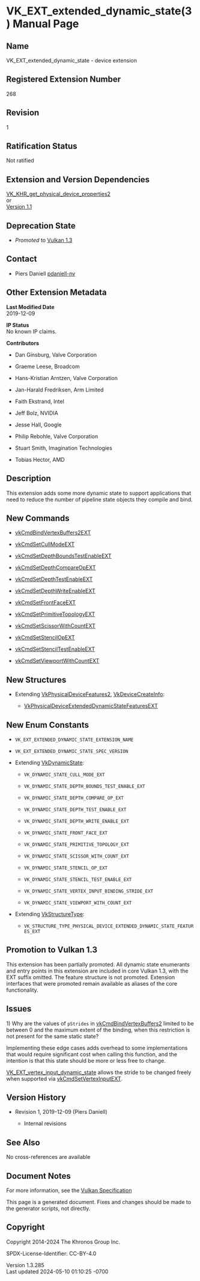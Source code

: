 # VK_EXT_extended_dynamic_state(3) Manual Page

## Name

VK_EXT_extended_dynamic_state - device extension



## <a href="#_registered_extension_number" class="anchor"></a>Registered Extension Number

268

## <a href="#_revision" class="anchor"></a>Revision

1

## <a href="#_ratification_status" class="anchor"></a>Ratification Status

Not ratified

## <a href="#_extension_and_version_dependencies" class="anchor"></a>Extension and Version Dependencies

[VK_KHR_get_physical_device_properties2](https://registry.khronos.org/vulkan/specs/1.3-extensions/man/html/VK_KHR_get_physical_device_properties2.html)  
or  
[Version 1.1](#versions-1.1)  

## <a href="#_deprecation_state" class="anchor"></a>Deprecation State

- *Promoted* to <a
  href="https://registry.khronos.org/vulkan/specs/1.3-extensions/html/vkspec.html#versions-1.3-promotions"
  target="_blank" rel="noopener">Vulkan 1.3</a>

## <a href="#_contact" class="anchor"></a>Contact

- Piers Daniell <a
  href="https://github.com/KhronosGroup/Vulkan-Docs/issues/new?body=%5BVK_EXT_extended_dynamic_state%5D%20@pdaniell-nv%0A*Here%20describe%20the%20issue%20or%20question%20you%20have%20about%20the%20VK_EXT_extended_dynamic_state%20extension*"
  target="_blank" rel="nofollow noopener"><em></em>pdaniell-nv</a>

## <a href="#_other_extension_metadata" class="anchor"></a>Other Extension Metadata

**Last Modified Date**  
2019-12-09

**IP Status**  
No known IP claims.

**Contributors**  
- Dan Ginsburg, Valve Corporation

- Graeme Leese, Broadcom

- Hans-Kristian Arntzen, Valve Corporation

- Jan-Harald Fredriksen, Arm Limited

- Faith Ekstrand, Intel

- Jeff Bolz, NVIDIA

- Jesse Hall, Google

- Philip Rebohle, Valve Corporation

- Stuart Smith, Imagination Technologies

- Tobias Hector, AMD

## <a href="#_description" class="anchor"></a>Description

This extension adds some more dynamic state to support applications that
need to reduce the number of pipeline state objects they compile and
bind.

## <a href="#_new_commands" class="anchor"></a>New Commands

- [vkCmdBindVertexBuffers2EXT](https://registry.khronos.org/vulkan/specs/1.3-extensions/man/html/vkCmdBindVertexBuffers2EXT.html)

- [vkCmdSetCullModeEXT](https://registry.khronos.org/vulkan/specs/1.3-extensions/man/html/vkCmdSetCullModeEXT.html)

- [vkCmdSetDepthBoundsTestEnableEXT](https://registry.khronos.org/vulkan/specs/1.3-extensions/man/html/vkCmdSetDepthBoundsTestEnableEXT.html)

- [vkCmdSetDepthCompareOpEXT](https://registry.khronos.org/vulkan/specs/1.3-extensions/man/html/vkCmdSetDepthCompareOpEXT.html)

- [vkCmdSetDepthTestEnableEXT](https://registry.khronos.org/vulkan/specs/1.3-extensions/man/html/vkCmdSetDepthTestEnableEXT.html)

- [vkCmdSetDepthWriteEnableEXT](https://registry.khronos.org/vulkan/specs/1.3-extensions/man/html/vkCmdSetDepthWriteEnableEXT.html)

- [vkCmdSetFrontFaceEXT](https://registry.khronos.org/vulkan/specs/1.3-extensions/man/html/vkCmdSetFrontFaceEXT.html)

- [vkCmdSetPrimitiveTopologyEXT](https://registry.khronos.org/vulkan/specs/1.3-extensions/man/html/vkCmdSetPrimitiveTopologyEXT.html)

- [vkCmdSetScissorWithCountEXT](https://registry.khronos.org/vulkan/specs/1.3-extensions/man/html/vkCmdSetScissorWithCountEXT.html)

- [vkCmdSetStencilOpEXT](https://registry.khronos.org/vulkan/specs/1.3-extensions/man/html/vkCmdSetStencilOpEXT.html)

- [vkCmdSetStencilTestEnableEXT](https://registry.khronos.org/vulkan/specs/1.3-extensions/man/html/vkCmdSetStencilTestEnableEXT.html)

- [vkCmdSetViewportWithCountEXT](https://registry.khronos.org/vulkan/specs/1.3-extensions/man/html/vkCmdSetViewportWithCountEXT.html)

## <a href="#_new_structures" class="anchor"></a>New Structures

- Extending [VkPhysicalDeviceFeatures2](https://registry.khronos.org/vulkan/specs/1.3-extensions/man/html/VkPhysicalDeviceFeatures2.html),
  [VkDeviceCreateInfo](https://registry.khronos.org/vulkan/specs/1.3-extensions/man/html/VkDeviceCreateInfo.html):

  - [VkPhysicalDeviceExtendedDynamicStateFeaturesEXT](https://registry.khronos.org/vulkan/specs/1.3-extensions/man/html/VkPhysicalDeviceExtendedDynamicStateFeaturesEXT.html)

## <a href="#_new_enum_constants" class="anchor"></a>New Enum Constants

- `VK_EXT_EXTENDED_DYNAMIC_STATE_EXTENSION_NAME`

- `VK_EXT_EXTENDED_DYNAMIC_STATE_SPEC_VERSION`

- Extending [VkDynamicState](https://registry.khronos.org/vulkan/specs/1.3-extensions/man/html/VkDynamicState.html):

  - `VK_DYNAMIC_STATE_CULL_MODE_EXT`

  - `VK_DYNAMIC_STATE_DEPTH_BOUNDS_TEST_ENABLE_EXT`

  - `VK_DYNAMIC_STATE_DEPTH_COMPARE_OP_EXT`

  - `VK_DYNAMIC_STATE_DEPTH_TEST_ENABLE_EXT`

  - `VK_DYNAMIC_STATE_DEPTH_WRITE_ENABLE_EXT`

  - `VK_DYNAMIC_STATE_FRONT_FACE_EXT`

  - `VK_DYNAMIC_STATE_PRIMITIVE_TOPOLOGY_EXT`

  - `VK_DYNAMIC_STATE_SCISSOR_WITH_COUNT_EXT`

  - `VK_DYNAMIC_STATE_STENCIL_OP_EXT`

  - `VK_DYNAMIC_STATE_STENCIL_TEST_ENABLE_EXT`

  - `VK_DYNAMIC_STATE_VERTEX_INPUT_BINDING_STRIDE_EXT`

  - `VK_DYNAMIC_STATE_VIEWPORT_WITH_COUNT_EXT`

- Extending [VkStructureType](https://registry.khronos.org/vulkan/specs/1.3-extensions/man/html/VkStructureType.html):

  - `VK_STRUCTURE_TYPE_PHYSICAL_DEVICE_EXTENDED_DYNAMIC_STATE_FEATURES_EXT`

## <a href="#_promotion_to_vulkan_1_3" class="anchor"></a>Promotion to Vulkan 1.3

This extension has been partially promoted. All dynamic state enumerants
and entry points in this extension are included in core Vulkan 1.3, with
the EXT suffix omitted. The feature structure is not promoted. Extension
interfaces that were promoted remain available as aliases of the core
functionality.

## <a href="#_issues" class="anchor"></a>Issues

1\) Why are the values of `pStrides` in
[vkCmdBindVertexBuffers2](https://registry.khronos.org/vulkan/specs/1.3-extensions/man/html/vkCmdBindVertexBuffers2.html) limited to be
between 0 and the maximum extent of the binding, when this restriction
is not present for the same static state?

Implementing these edge cases adds overhead to some implementations that
would require significant cost when calling this function, and the
intention is that this state should be more or less free to change.

[VK_EXT_vertex_input_dynamic_state](https://registry.khronos.org/vulkan/specs/1.3-extensions/man/html/VK_EXT_vertex_input_dynamic_state.html)
allows the stride to be changed freely when supported via
[vkCmdSetVertexInputEXT](https://registry.khronos.org/vulkan/specs/1.3-extensions/man/html/vkCmdSetVertexInputEXT.html).

## <a href="#_version_history" class="anchor"></a>Version History

- Revision 1, 2019-12-09 (Piers Daniell)

  - Internal revisions

## <a href="#_see_also" class="anchor"></a>See Also

No cross-references are available

## <a href="#_document_notes" class="anchor"></a>Document Notes

For more information, see the <a
href="https://registry.khronos.org/vulkan/specs/1.3-extensions/html/vkspec.html#VK_EXT_extended_dynamic_state"
target="_blank" rel="noopener">Vulkan Specification</a>

This page is a generated document. Fixes and changes should be made to
the generator scripts, not directly.

## <a href="#_copyright" class="anchor"></a>Copyright

Copyright 2014-2024 The Khronos Group Inc.

SPDX-License-Identifier: CC-BY-4.0

Version 1.3.285  
Last updated 2024-05-10 01:10:25 -0700

